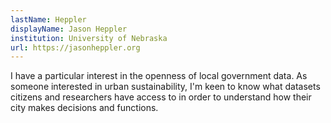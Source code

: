 ```yaml
---
lastName: Heppler
displayName: Jason Heppler
institution: University of Nebraska
url: https://jasonheppler.org
---
```


I have a particular interest in the openness of local government data. As
someone interested in urban sustainability, I'm keen to know what datasets
citizens and researchers have access to in order to understand how their city
makes decisions and functions. 
